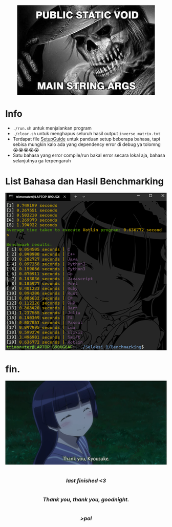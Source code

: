<div style="text-align:center;">
    <img src="./_misc/skull.jpg" alt="dog">
</div>

# Info
* `./run.sh` untuk menjalankan program
* `./clear.sh` untuk menghapus seluruh hasil output `inverse_matrix.txt`
* Terdapat file [SetupGuide](./_misc/SetupGuide.pdf) untuk panduan setup beberapa bahasa, tapi sebisa mungkin kalo ada yang dependency error di debug ya tolomng 😭😭😭😭😭
* Satu bahasa yang error compile/run bakal error secara lokal aja, bahasa selanjutnya ga terpengaruh

# List Bahasa dan Hasil Benchmarking

![result](./_misc/result.png)
# fin.

![my beloved](./_misc/ruri.png)
<div style="display: flex; flex-direction: column; justify-content: center; align-items: center; margin:0px; padding:0px;">
  <h3><i>last finished <3</i></h3>
  <h3><i>Thank you, thank you, goodnight.</i></h3>
  <h3><i>>pol</i></h3>
</div>